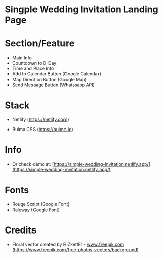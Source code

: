 # Singple Wedding Invitation Landing Page 


# Section/Feature
- Main Info
- Countdown to D-Day
- Time and Place Info
- Add to Calendar Button (Google Calendar)
- Map Direction Button (Google Map)
- Send Message Button (Whatssapp API)

# Stack
- Netlify (https://netlify.com)

- Bulma CSS (https://bulma.io)

# Info
- Or check demo at: [https://simple-wedding-invitation.netlify.app/](https://simple-wedding-invitation.netlify.app/)

# Fonts
- Rouge Script (Google Font)
- Raleway (Google Font)


# Credits
- Floral vector created by BiZkettE1 - www.freepik.com (https://www.freepik.com/free-photos-vectors/background)
